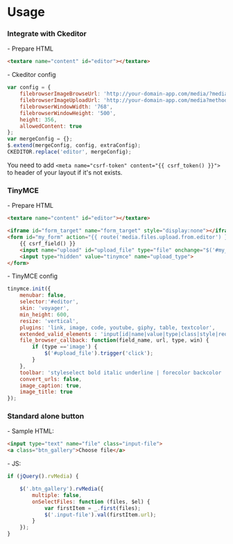 # Usage

### Integrate with Ckeditor

\- Prepare HTML

```html
<textare name="content" id="editor"></textare>
```

\- Ckeditor config

```javascript
var config = {
    filebrowserImageBrowseUrl: 'http://your-domain-app.com/media/?media-action=select-files&method=ckeditor&type=image',
    filebrowserImageUploadUrl: 'http://your-domain-app.com/media?method=ckeditor&type=image&_token=' + $('meta[name="csrf-token"]').attr('content'),
    filebrowserWindowWidth: '768',
    filebrowserWindowHeight: '500',
    height: 356,
    allowedContent: true
};
var mergeConfig = {};
$.extend(mergeConfig, config, extraConfig);
CKEDITOR.replace('editor', mergeConfig);
```

You need to add `<meta name="csrf-token" content="{{ csrf_token() }}">` to header of your layout if it's not exists.

### TinyMCE

\- Prepare HTML

```html
<textare name="content" id="editor"></textare>

<iframe id="form_target" name="form_target" style="display:none"></iframe>
<form id="my_form" action="{{ route('media.files.upload.from.editor') }}" target="form_target" method="post" enctype="multipart/form-data" style="width:0;height:0;overflow:hidden;display: none;">
    {{ csrf_field() }}
    <input name="upload" id="upload_file" type="file" onchange="$('#my_form').submit();this.value='';">
    <input type="hidden" value="tinymce" name="upload_type">
</form>
```

\- TinyMCE config

```javascript
tinymce.init({
    menubar: false,
    selector:'#editor',
    skin: 'voyager',
    min_height: 600,
    resize: 'vertical',
    plugins: 'link, image, code, youtube, giphy, table, textcolor',
    extended_valid_elements : 'input[id|name|value|type|class|style|required|placeholder|autocomplete|onclick]',
    file_browser_callback: function(field_name, url, type, win) {
        if (type =='image') {
            $('#upload_file').trigger('click');
        }
    },
    toolbar: 'styleselect bold italic underline | forecolor backcolor | alignleft aligncenter alignright | bullist numlist outdent indent | link image table youtube giphy | code',
    convert_urls: false,
    image_caption: true,
    image_title: true
});
```


### Standard alone button

\- Sample HTML:
```html
<input type="text" name="file" class="input-file">
<a class="btn_gallery">Choose file</a>
```
\- JS:

```javascript
if (jQuery().rvMedia) {

    $('.btn_gallery').rvMedia({
        multiple: false,
        onSelectFiles: function (files, $el) {
            var firstItem = _.first(files);
            $('.input-file').val(firstItem.url);
        }
    });
}
```